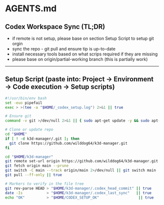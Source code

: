 # AGENTS.md

## Codex Workspace Sync (TL;DR)
- if remote is not setup, please base on section Setup Script to setup git orgin
- sync the repo - git pull and ensure tip is up-to-date
- install necessary tools based on what scrips required if they are missing
- please base on origin/partial-working branch (this is partially work)

---

## Setup Script (paste into: Project → Environment → Code execution → Setup scripts)
```bash
#!/usr/bin/env bash
set -euo pipefail
exec > >(tee -a "$HOME/_codex_setup.log") 2>&1 || true

# Ensure git
command -v git >/dev/null 2>&1 || { sudo apt-get update -y && sudo apt-get install -y git; }

# Clone or update repo
cd "$HOME"
if [ ! -d k3d-manager/.git ]; then
  git clone https://github.com/wilddog64/k3d-manager.git
fi

cd "$HOME/k3d-manager"
git remote set-url origin https://github.com/wilddog64/k3d-manager.git
git fetch origin main --prune
git switch -C main --track origin/main 2>/dev/null || git switch main
git pull --ff-only || true

# Markers to verify in the file tree
git rev-parse HEAD > "$HOME/k3d-manager/.codex_head_commit" || true
date -Is           > "$HOME/k3d-manager/.codex_last_sync"   || true
echo "OK"          > "$HOME/CODEX_SETUP_OK"                  || true
